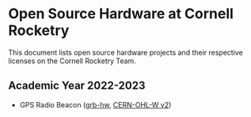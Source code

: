 # Open Source Hardware at Cornell Rocketry

This document lists open source hardware projects and their respective licenses on the Cornell Rocketry Team.

## Academic Year 2022-2023
- GPS Radio Beacon ([grb-hw](https://github.com/cornellrocketryteam/grb-hw), [CERN-OHL-W v2](https://github.com/cornellrocketryteam/grb-hw/blob/main/LICENSE.txt))